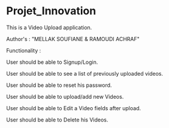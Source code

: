 # Projet_Innovation

This is a Video Upload application.

Author's : "MELLAK SOUFIANE & RAMOUDI ACHRAF"

Functionality :

User should be able to Signup/Login.

User should be able to see a list of previously uploaded videos.

User should be able to reset his password.

User should be able to upload/add new Videos.

User should be able to Edit a Video fields after upload.

User should be able to Delete his Videos.

